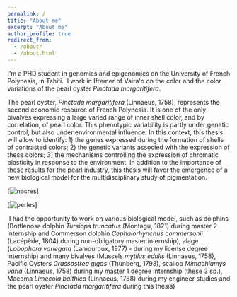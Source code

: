```yaml
---
permalink: /
title: "About me"
excerpt: "About me"
author_profile: true
redirect_from: 
  - /about/
  - /about.html
---
```


I'm a PHD student in genomics and epigenomics on the University of French Polynesia, in Tahiti.
​
I work in Ifremer of Vaira'o on the color and the color variations of the pearl oyster *Pinctada margaritifera*.

The pearl oyster, *Pinctada margaritifera* (Linnaeus, 1758), represents the second
economic resource of French Polynesia. It is one of the only bivalves expressing a large
varied range of inner shell color, and by correlation, of pearl color. This phenotypic
variability is partly under genetic control, but also under environmental influence. In this
context, this thesis will allow to identify: 1) the genes expressed during the formation of shells
of contrasted colors; 2) the genetic variants associed with the expression of these colors; 3)
the mechanisms controlling the expression of chromatic plasticity in response to the
environment. In addition to the importance of these results for the pearl industry, this thesis
will favor the emergence of a new biological model for the multidisciplinary study of
pigmentation.

[![nacres][1]]

[1]: nacres.png

[![perles][2]]

[2]: perles.png

​
I had the opportunity to work on various biological model, such as dolphins (Bottlenose dolphin *Tursiops truncatus* (Montagu, 1821) during master 2 internship and Commerson dolphin *Cephalorhynchus commersonii* (Lacépède, 1804) during non-obligatory master internship),
alage (*Lobophora variegata* (Lamouroux, 1977) - during my license degree internship) and many bivalves (Mussels *mytilus edulis* (Linnaeus, 1758), Pacific Oysters *Crassostrea gigas* (Thunberg, 1793), scallop *Mimachlamys varia* (Linnaeus, 1758) during my master 1 degree internship (these 3 sp.), Macoma *Limecola balthica* (Linnaeus, 1758) during my engineer studies and the pearl oyster *Pinctada margaritifera* during this thesis)



